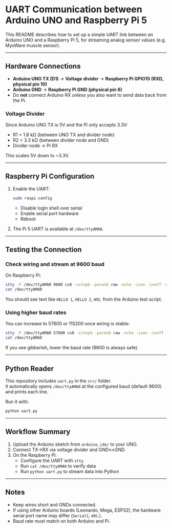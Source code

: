 # UART Communication between Arduino UNO and Raspberry Pi 5

This README describes how to set up a simple UART link between an Arduino UNO
and a Raspberry Pi 5, for streaming analog sensor values (e.g. MyoWare muscle sensor).

---

## Hardware Connections

- **Arduino UNO TX (D1)** → **Voltage divider** → **Raspberry Pi GPIO15 (RXD, physical pin 10)**
- **Arduino GND** → **Raspberry Pi GND (physical pin 6)**
- Do **not** connect Arduino RX unless you also want to send data back from the Pi.

### Voltage Divider
Since Arduino UNO TX is 5V and the Pi only accepts 3.3V:
- R1 = 1.8 kΩ (between UNO TX and divider node)
- R2 = 3.3 kΩ (between divider node and GND)
- Divider node → Pi RX

This scales 5V down to ~3.3V.

---

## Raspberry Pi Configuration

1. Enable the UART:
   ```bash
   sudo raspi-config
   ```
   - Disable login shell over serial
   - Enable serial port hardware
   - Reboot

2. The Pi 5 UART is available at `/dev/ttyAMA0`.

---

## Testing the Connection

### Check wiring and stream at 9600 baud
On Raspberry Pi:
```bash
stty -F /dev/ttyAMA0 9600 cs8 -cstopb -parenb raw -echo -ixon -ixoff -crtscts
cat /dev/ttyAMA0
```

You should see text like `HELLO 1`, `HELLO 2`, etc. from the Arduino test script.

### Using higher baud rates
You can increase to 57600 or 115200 once wiring is stable:
```bash
stty -F /dev/ttyAMA0 57600 cs8 -cstopb -parenb raw -echo -ixon -ixoff -crtscts
cat /dev/ttyAMA0
```

If you see gibberish, lower the baud rate (9600 is always safe).

---

## Python Reader

This repository includes `uart.py` in the `src/` folder.  
It automatically opens `/dev/ttyAMA0` at the configured baud (default 9600) and prints each line.

Run it with:
```bash
python uart.py
```

---

## Workflow Summary

1. Upload the Arduino sketch from `arduino_ide/` to your UNO.
2. Connect TX→RX via voltage divider and GND↔GND.
3. On the Raspberry Pi:
   - Configure the UART with `stty`
   - Run `cat /dev/ttyAMA0` to verify data
   - Run `python uart.py` to stream data into Python

---

## Notes

- Keep wires short and GNDs connected.
- If using other Arduino boards (Leonardo, Mega, ESP32), the hardware serial port name may differ (`Serial1`, etc.).
- Baud rate must match on both Arduino and Pi.
